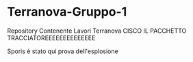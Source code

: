 # Terranova-Gruppo-1
Repository Contenente Lavori Terranova
CISCO IL PACCHETTO TRACCIATOREEEEEEEEEEEEEE

Sporis è stato qui
prova dell'esplosione